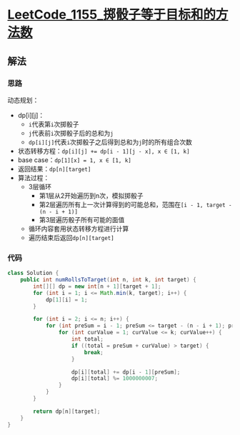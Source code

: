 # [LeetCode_1155_掷骰子等于目标和的方法数](https://leetcode.cn/problems/number-of-dice-rolls-with-target-sum)
## 解法
### 思路
动态规划：
- dp[i][j]：
  - `i`代表第`i`次掷骰子
  - `j`代表前`i`次掷骰子后的总和为`j`
  - `dp[i][j]`代表`i`次掷骰子之后得到总和为`j`时的所有组合次数
- 状态转移方程：`dp[i][j] += dp[i - 1][j - x], x ∈ [1, k]`
- base case：`dp[1][x] = 1, x ∈ [1, k]`
- 返回结果：`dp[n][target]`
- 算法过程：
  - 3层循环
    - 第1层从2开始遍历到n次，模拟掷骰子
    - 第2层遍历所有上一次计算得到的可能总和，范围在`[i - 1, target - (n - i + 1)]`
    - 第3层遍历骰子所有可能的面值
  - 循环内容套用状态转移方程进行计算
  - 遍历结束后返回`dp[n][target]`
### 代码
```java
class Solution {
    public int numRollsToTarget(int n, int k, int target) {
        int[][] dp = new int[n + 1][target + 1];
        for (int i = 1; i <= Math.min(k, target); i++) {
            dp[1][i] = 1;
        }

        for (int i = 2; i <= n; i++) {
            for (int preSum = i - 1; preSum <= target - (n - i + 1); preSum++) {
                for (int curValue = 1; curValue <= k; curValue++) {
                    int total;
                    if ((total = preSum + curValue) > target) {
                        break;
                    }

                    dp[i][total] += dp[i - 1][preSum];
                    dp[i][total] %= 1000000007;
                }
            }
        }

        return dp[n][target];
    }
}
```